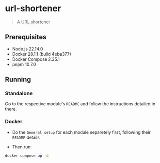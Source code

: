 # url-shortener

> A URL shortener


## Prerequisites

- Node.js 22.14.0
- Docker 28.1.1 (build 4eba377)
- Docker Compose 2.35.1
- pnpm 10.7.0


## Running

### Standalone

Go to the respective module's `README` and follow the instructions detailed in there.

### Docker

* Do the `General setup` for each module separetely first, following their `README` details

* Then run:

```bash
docker compose up -d
```

